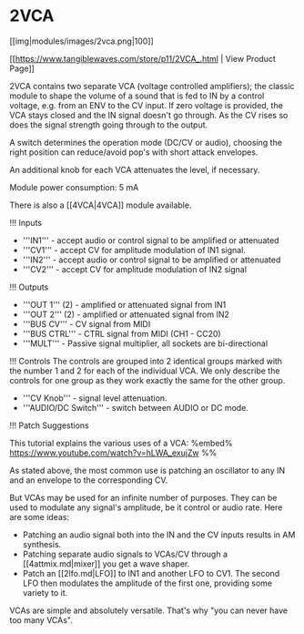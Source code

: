 # 2VCA

[[img|modules/images/2vca.png|100]]

[[https://www.tangiblewaves.com/store/p11/2VCA_.html | View Product Page]]

2VCA contains two separate VCA (voltage controlled amplifiers); the classic module to shape the volume of a sound that is fed to IN by a control voltage, e.g. from an ENV to the CV input.  If zero voltage is provided, the VCA stays closed and  the IN signal doesn't go through.  As the CV rises so does the signal strength going through to the output.

A switch determines the operation mode (DC/CV or audio), choosing the right position can reduce/avoid pop's with short attack envelopes.

An additional knob for each VCA attenuates the level, if necessary.​  

Module power consumption: 5 mA

There is also a [[4VCA|4VCA]] module available.

!!! Inputs
* '''IN1''' - accept audio or control signal to be amplified or attenuated
* '''CV1''' - accept CV for amplitude modulation of IN1 signal.
* '''IN2''' - accept audio or control signal to be amplified or attenuated
* '''CV2''' - accept CV for amplitude modulation of IN2 signal

!!! Outputs
* '''OUT 1''' (2) - amplified or attenuated signal from IN1
* '''OUT 2''' (2) - amplified or attenuated signal from IN2
* '''BUS CV''' - CV signal from MIDI
* '''BUS CTRL''' - CTRL signal from MIDI (CH1 - CC20)
* '''MULT''' - Passive signal multiplier, all sockets are bi-directional

!!! Controls
The controls are grouped into 2 identical groups marked with the number 1 and 2 for each of the individual VCA. We only describe the controls for one group as they work exactly the same for the other group.

* '''CV Knob''' - signal level attenuation.
* '''AUDIO/DC Switch''' - switch between AUDIO or DC mode.

!!! Patch Suggestions

This tutorial explains the various uses of a VCA:
%embed% https://www.youtube.com/watch?v=hLWA_exujZw %%

As stated above, the most common use is patching an oscillator to any IN and an envelope to the corresponding CV.  

But VCAs may be used for an infinite number of purposes.  They can be used to modulate any signal's amplitude, be it control or audio rate.  Here are some ideas:

- Patching an audio signal both into the IN and the CV inputs results in AM synthesis.  
- Patching separate audio signals to  VCAs/CV through a [[4attmix.md|mixer]] you get a wave shaper.
- Patch an [[2lfo.md|LFO]] to IN1 and another LFO to CV1.  The second LFO then modulates the amplitude of the first one, providing some variety to it.

VCAs are simple and absolutely versatile.  That's why "you can never have too many VCAs".

